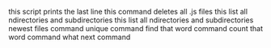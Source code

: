 this script prints the last line
this command deletes all .js files
this list all ndirectories and subdirectories
this list all ndirectories and subdirectories
newest files command
unique command
find that word command
count that word command
what next command

